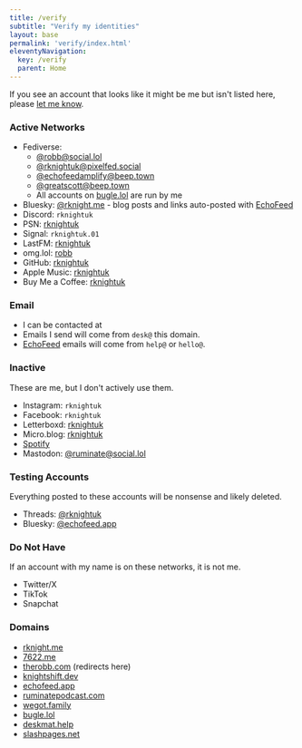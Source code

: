 ```yaml
---
title: /verify
subtitle: "Verify my identities"
layout: base
permalink: 'verify/index.html'
eleventyNavigation:
  key: /verify
  parent: Home
---
```


If you see an account that looks like it might be me but isn't listed here, please [let me know](/contact).

### Active Networks

- Fediverse: 
    - [@robb@social.lol](https://social.lol/@robb)
    - [@rknightuk@pixelfed.social](https://pixelfed.social/rknightuk)
    - [@echofeedamplify@beep.town](https://beep.town/@echofeedamplify)
    - [@greatscott@beep.town](https://beep.town/@greatscott)
    - All accounts on [bugle.lol](https://bugle.lol) are run by me
- Bluesky: [@rknight.me](https://bsky.app/profile/rknight.me) - blog posts and links auto-posted with [EchoFeed](https://echofeed.app)
- Discord: `rknightuk`
- PSN: [rknightuk](https://psnprofiles.com/rknightuk)
- Signal: `rknightuk.01`
- LastFM: [rknightuk](https://last.fm/user/rknightuk)
- omg.lol: [robb](https://robb.omg.lol)
- GitHub: [rknightuk](https://github.com/rknightuk)
- Apple Music: [rknightuk](https://music.apple.com/profile/rknightuk)
- Buy Me a Coffee: [rknightuk](https://www.buymeacoffee.com/rknightuk)

### Email

- I can be contacted at <a href="javascript:location='mailto:\u0072\u006f\u0062\u0062\u0040\u006f\u006d\u0067\u002e\u006c\u006f\u006c';void 0"><script type="text/javascript">document.write('\u0072\u006f\u0062\u0062\u0040\u006f\u006d\u0067\u002e\u006c\u006f\u006c')</script></a> 
- Emails I send will come from `desk@` this domain. 
- [EchoFeed](https://echofeed.app) emails will come from `help@` or `hello@`.

### Inactive

These are me, but I don't actively use them.

- Instagram: `rknightuk`
- Facebook: `rknightuk`
- Letterboxd: [rknightuk](https://letterboxd.com/rknightuk/)
- Micro.blog: [rknightuk](https://rknightuk.micro.blog/)
- [Spotify](https://open.spotify.com/user/21axpeczwbtmslt5dkexklwiy)
- Mastodon: [@ruminate@social.lol](https://social.lol/@ruminate)

### Testing Accounts

Everything posted to these accounts will be nonsense and likely deleted.

- Threads: [@rknightuk](https://threads.net/@rknightuk)
- Bluesky: [@echofeed.app](https://bsky.app/profile/echofeed.app)

### Do Not Have

If an account with my name is on these networks, it is not me.

- Twitter/X
- TikTok
- Snapchat

### Domains

- [rknight.me](https://rknight.me)
- [7622.me](https://7622.me)
- [therobb.com](http://therobb.com) (redirects here)
- [knightshift.dev](https://knightshift.dev)
- [echofeed.app](https://echofeed.app)
- [ruminatepodcast.com](https://ruminatepodcast.com)
- [wegot.family](https://wegot.family)
- [bugle.lol](https://bugle.lol)
- [deskmat.help](https://deskmat.help)
- [slashpages.net](https://slashpages.net)
